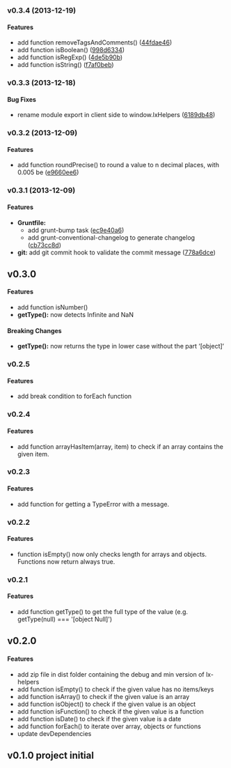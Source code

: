 <a name="v0.3.4"></a>
### v0.3.4 (2013-12-19)


#### Features

* add function removeTagsAndComments() ([44fdae46](https://github.com/litixsoft/lx-helpers/commit/44fdae4663e30a15fa03df8ff2a346454560bd23))
* add function isBoolean() ([998d6334](https://github.com/litixsoft/lx-helpers/commit/998d6334084dc482be8b433e8e0d89a782c2abf1))
* add function isRegExp() ([4de5b90b](https://github.com/litixsoft/lx-helpers/commit/4de5b90b8b340b15684c2b3c98b95db14a46702c))
* add function isString() ([f7af0beb](https://github.com/litixsoft/lx-helpers/commit/f7af0beb270a3590913dd0364c5b7f2cfa6376ff))

<a name="v0.3.3"></a>
### v0.3.3 (2013-12-18)


#### Bug Fixes

* rename module export in client side to window.lxHelpers ([6189db48](https://github.com/litixsoft/lx-helpers/commit/6189db481ab15ff9fb5be87f1f65a7090a342b30))

<a name="v0.3.2"></a>
### v0.3.2 (2013-12-09)


#### Features

* add function roundPrecise() to round  a value to n decimal places, with 0.005 be ([e9660ee6](https://github.com/litixsoft/lx-helpers/commit/e9660ee6502a61ca142646cfe6e9e3a364fb9107))

<a name="v0.3.1"></a>
### v0.3.1 (2013-12-09)


#### Features

* **Gruntfile:**
  * add grunt-bump task ([ec9e40a6](https://github.com/litixsoft/lx-helpers/commit/ec9e40a668c992bb5f5502ea482889290d1694e8))
  * add grunt-conventional-changelog to generate changelog ([cb73cc8d](https://github.com/litixsoft/lx-helpers/commit/cb73cc8d5c05eec39a0e8dada5b8a1ae27e34369))
* **git:** add git commit hook to validate the commit message ([778a6dce](https://github.com/litixsoft/lx-helpers/commit/778a6dce68298d4dfb30108b2aa1f5ffe1a7f30c))

## v0.3.0
#### Features
* add function isNumber()
* **getType():** now detects Infinite and NaN

#### Breaking Changes
* **getType():** now returns the type in lower case without the part ‘[object]‘

### v0.2.5
#### Features
* add break condition to forEach function

### v0.2.4
#### Features
* add function arrayHasItem(array, item) to check if an array contains the given item.

### v0.2.3
#### Features
* add function for getting a TypeError with a message.

### v0.2.2
#### Features
* function isEmpty() now only checks length for arrays and objects. Functions now return always true.

### v0.2.1
#### Features
* add function getType() to get the full type of the value (e.g. getType(null) === '[object Null]')

## v0.2.0
#### Features
* add zip file in dist folder containing the debug and min version of lx-helpers
* add function isEmpty() to check if the given value has no items/keys
* add function isArray() to check if the given value is an array
* add function isObject() to check if the given value is an object
* add function isFunction() to check if the given value is a function
* add function isDate() to check if the given value is a date
* add function forEach() to iterate over array, objects or functions
* update devDependencies

## v0.1.0 project initial